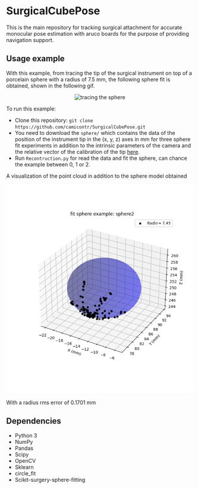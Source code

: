 # SurgicalCubePose
This is the main repository for tracking surgical attachment for accurate monocular pose estimation with aruco boards for the purpose of providing navigation support.


## Usage example
With this example, from tracing the tip of the surgical instrument on top of a porcelain sphere with a radius of 7.5 mm, the following sphere fit is obtained, shown in the following gif.

<p align="center">
    <img src="figures/tracing.gif" alt="tracing the sphere" width="300px"/>
</p>

To run this example:

* Clone this repository: `git clone https://github.com/camicontr/SurgicalCubePose.git`
* You need to download the `sphere/` which contains the data of the position of the instrument tip in the (x, y, z) axes in mm for three sphere fit experiments in addition to the intrinsic parameters of the camera and the relative vector of the calibration of the tip  [here](https://drive.google.com/drive/folders/1E_RvevjmIQaYquqwyUEOO_2DNnOohgSj?usp=sharing).
* Run `Recontruction.py` for read the data and fit the sphere, can chance the example between 0, 1 or 2.

A visualization of the point cloud in addition to the sphere model obtained 

<p align="center">
    <img src="figures/Sphere.png" alt="Result of fit sphere" width="500px"/>
</p>
With a radius rms error of 0.1701 mm 

## Dependencies

* Python 3
* NumPy
* Pandas
* Scipy
* OpenCV
* Sklearn
* circle_fit
* Scikit-surgery-sphere-fitting
